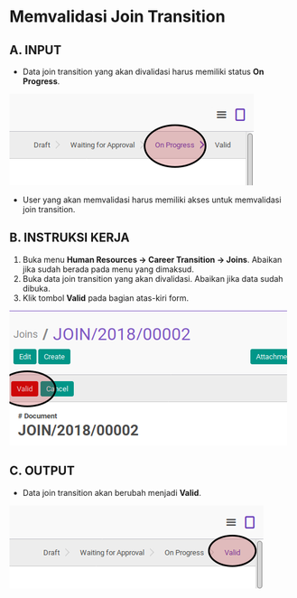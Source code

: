 # Memvalidasi Join Transition

## A. INPUT

* Data join transition yang akan divalidasi harus memiliki status **On Progress**.

![](../../img/join-transition/status-on-progress.png)

* User yang akan memvalidasi harus memiliki akses untuk memvalidasi join transition.

## B. INSTRUKSI KERJA

1. Buka menu **Human Resources -> Career Transition -> Joins**. Abaikan jika sudah berada pada menu yang dimaksud.
2. Buka data join transition yang akan divalidasi. Abaikan jika data sudah dibuka.
3. Klik tombol **Valid** pada bagian atas-kiri form.

![](../../img/join-transition/tombol-valid.png)

## C. OUTPUT

* Data join transition akan berubah menjadi **Valid**.

![](../../img/join-transition/status-valid.png)
